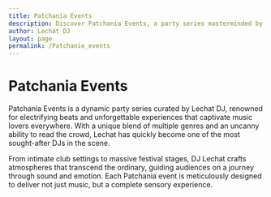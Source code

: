 ```yaml
---
title: Patchania Events
description: Discover Patchania Events, a party series masterminded by Lechat DJ, delivering electrifying beats and unforgettable experiences.
author: Lechat DJ
layout: page
permalink: /Patchanie_events
---
```


# Patchania Events

Patchania Events is a dynamic party series curated by Lechat DJ, renowned for electrifying beats and unforgettable experiences that captivate music lovers everywhere. With a unique blend of multiple genres and an uncanny ability to read the crowd, Lechat has quickly become one of the most sought-after DJs in the scene.

From intimate club settings to massive festival stages, DJ Lechat crafts atmospheres that transcend the ordinary, guiding audiences on a journey through sound and emotion. Each Patchania event is meticulously designed to deliver not just music, but a complete sensory experience.